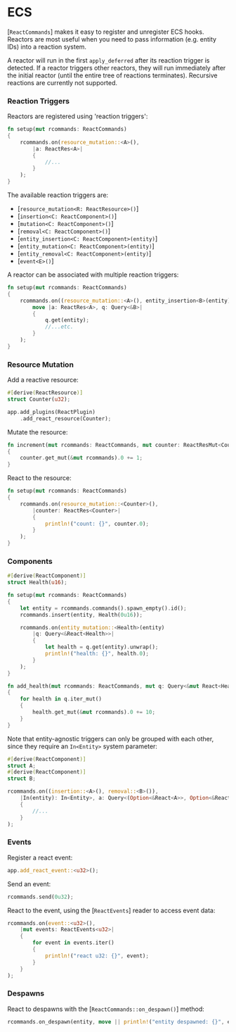 # ECS

[`ReactCommands`] makes it easy to register and unregister ECS hooks. Reactors are most useful when you need to pass information (e.g. entity IDs) into a reaction system.

A reactor will run in the first `apply_deferred` after its reaction trigger is detected. If a reactor triggers other reactors, they will run immediately after the initial reactor (until the entire tree of reactions terminates). Recursive reactions are currently not supported.

### Reaction Triggers

Reactors are registered using 'reaction triggers':
```rust
fn setup(mut rcommands: ReactCommands)
{
    rcommands.on(resource_mutation::<A>(),
        |a: ReactRes<A>|
        {
            //...
        }
    );
}
```

The available reaction triggers are:
- [`resource_mutation<R: ReactResource>()`]
- [`insertion<C: ReactComponent>()`]
- [`mutation<C: ReactComponent>()`]
- [`removal<C: ReactComponent>()`]
- [`entity_insertion<C: ReactComponent>(entity)`]
- [`entity_mutation<C: ReactComponent>(entity)`]
- [`entity_removal<C: ReactComponent>(entity)`]
- [`event<E>()`]

A reactor can be associated with multiple reaction triggers:
```rust
fn setup(mut rcommands: ReactCommands)
{
    rcommands.on((resource_mutation::<A>(), entity_insertion<B>(entity)),
        move |a: ReactRes<A>, q: Query<&B>|
        {
            q.get(entity);
            //...etc.
        }
    );
}
```

### Resource Mutation

Add a reactive resource:
```rust
#[derive(ReactResource)]
struct Counter(u32);

app.add_plugins(ReactPlugin)
    .add_react_resource(Counter);
```

Mutate the resource:
```rust
fn increment(mut rcommands: ReactCommands, mut counter: ReactResMut<Counter>)
{
    counter.get_mut(&mut rcommands).0 += 1;
}
```

React to the resource:
```rust
fn setup(mut rcommands: ReactCommands)
{
    rcommands.on(resource_mutation::<Counter>(),
        |counter: ReactRes<Counter>|
        {
            println!("count: {}", counter.0);
        }
    );
}
```

### Components

```rust
#[derive(ReactComponent)]
struct Health(u16);

fn setup(mut rcommands: ReactCommands)
{
    let entity = rcommands.commands().spawn_empty().id();
    rcommands.insert(entity, Health(0u16));

    rcommands.on(entity_mutation::<Health>(entity)
        |q: Query<&React<Health>>|
        {
            let health = q.get(entity).unwrap();
            println!("health: {}", health.0);
        }
    );
}

fn add_health(mut rcommands: ReactCommands, mut q: Query<&mut React<Health>>)
{
    for health in q.iter_mut()
    {
        health.get_mut(&mut rcommands).0 += 10;
    }
}
```

Note that entity-agnostic triggers can only be grouped with each other, since they require an `In<Entity>` system parameter:
```rust
#[derive(ReactComponent)]
struct A;
#[derive(ReactComponent)]
struct B;

rcommands.on((insertion::<A>(), removal::<B>()),
    |In(entity): In<Entity>, a: Query<(Option<&React<A>>, Option<&React<B>>)>|
    {
        //...
    }
);
```

### Events

Register a react event:
```rust
app.add_react_event::<u32>();
```

Send an event:
```rust
rcommands.send(0u32);
```

React to the event, using the [`ReactEvents`] reader to access event data:
```rust
rcommands.on(event::<u32>(),
    |mut events: ReactEvents<u32>|
    {
        for event in events.iter()
        {
            println!("react u32: {}", event);
        }
    }
);
```

### Despawns

React to despawns with the [`ReactCommands::on_despawn()`] method:
```rust
rcommands.on_despawn(entity, move || println!("entity despawned: {}", entity));
```
